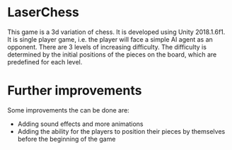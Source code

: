 # LaserChess

This game is a 3d variation of chess. It is developed using Unity 2018.1.6f1.
It is single player game, i.e. the player will face a simple AI agent as an opponent.
There are 3 levels of increasing difficulty.
The difficulty is determined by the initial positions of the pieces on the board, which are predefined for each level.

# Further improvements

Some improvements the can be done are:
* Adding sound effects and more animations
* Adding the ability for the players to position their pieces by themselves before the beginning of the game
